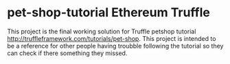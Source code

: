# pet-shop-tutorial Ethereum Truffle

 This project is the final working solution for Truffle petshop tutorial http://truffleframework.com/tutorials/pet-shop.
 This project is intended to be a reference for other people having troubble following the tutorial so they can check if 
 there something they missed.
